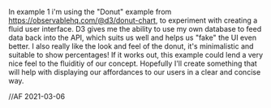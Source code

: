In example 1 i'm using the "Donut" example from https://observablehq.com/@d3/donut-chart, to experiment with creating a fluid user interface.
D3 gives me the ability to use my own database to feed data back into the API, which suits us well and helps us "fake" the UI even better.
I also really like the look and feel of the donut, it's minimalistic and suitable to show percentages!
If it works out, this example could lend a very nice feel to the fluiditiy of our concept. Hopefully I'll create something that will help with displaying our affordances to our users in a clear and concise way.

//AF 2021-03-06
